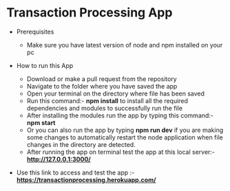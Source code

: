 # Transaction Processing App

* Prerequisites
  * Make sure you have latest version of node and npm installed on your pc

* How to run this App
  * Download or make a pull request from the repository
  * Navigate to the folder where you have saved the app
  * Open your terminal on the directory where file has been saved 
  * Run this command:- **npm install** to install all the required dependencies and modules to successfully run the file
  * After installing the modules run the app by typing this command:- **npm start** 
  * Or you can also run the app by typing **npm run dev** if you are making some changes to automatically restart the node application when file changes in the directory are detected.
  * After running the app on terminal test the app at this local server:- **http://127.0.0.1:3000/**
  
* Use this link to access and test the app :- **https://transactionprocessing.herokuapp.com/**